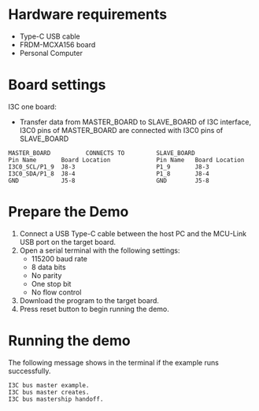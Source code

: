 Hardware requirements
=====================
- Type-C USB cable
- FRDM-MCXA156 board
- Personal Computer

Board settings
============
I3C one board:
  + Transfer data from MASTER_BOARD to SLAVE_BOARD of I3C interface, I3C0 pins of MASTER_BOARD are connected with
    I3C0 pins of SLAVE_BOARD
~~~~~~~~~~~~~~~~~~~~~~~~~~~~~~~~~~~~~~~~~~~~~~~~~~~~~~
MASTER_BOARD          CONNECTS TO         SLAVE_BOARD
Pin Name       Board Location             Pin Name   Board Location
I3C0_SCL/P1_9  J8-3                       P1_9       J8-3
I3C0_SDA/P1_8  J8-4                       P1_8       J8-4
GND            J5-8                       GND        J5-8
~~~~~~~~~~~~~~~~~~~~~~~~~~~~~~~~~~~~~~~~~~~~~~~~~~~~~~

Prepare the Demo
===============
1.  Connect a USB Type-C cable between the host PC and the MCU-Link USB port on the target board.
2.  Open a serial terminal with the following settings:
    - 115200 baud rate
    - 8 data bits
    - No parity
    - One stop bit
    - No flow control
3.  Download the program to the target board.
4.  Press reset button to begin running the demo.

Running the demo
================
The following message shows in the terminal if the example runs successfully.

~~~~~~~~~~~~~~~~~~~~~~~~~~~~
I3C bus master example.
I3C bus master creates.
I3C bus mastership handoff.
~~~~~~~~~~~~~~~~~~~~~~~~~~~~
